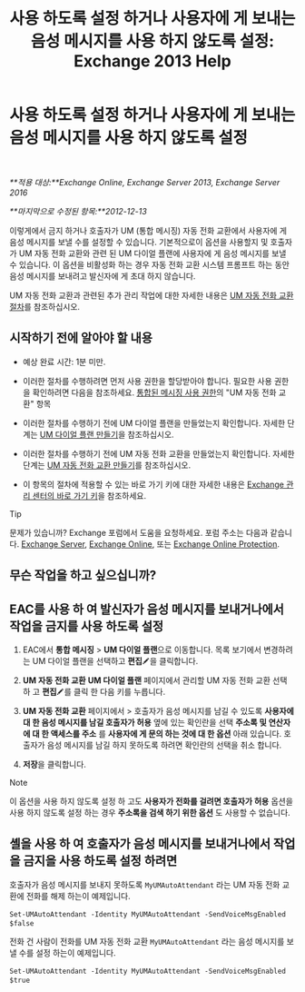 ﻿---
title: '사용 하도록 설정 하거나 사용자에 게 보내는 음성 메시지를 사용 하지 않도록 설정: Exchange 2013 Help'
TOCTitle: 사용 하도록 설정 하거나 사용자에 게 보내는 음성 메시지를 사용 하지 않도록 설정
ms:assetid: faa300d8-2534-40db-8ef9-428be8bb7934
ms:mtpsurl: https://technet.microsoft.com/ko-kr/library/Dd351277(v=EXCHG.150)
ms:contentKeyID: 52057990
ms.date: 05/22/2018
mtps_version: v=EXCHG.150
ms.translationtype: MT
---

# 사용 하도록 설정 하거나 사용자에 게 보내는 음성 메시지를 사용 하지 않도록 설정

 

_**적용 대상:**Exchange Online, Exchange Server 2013, Exchange Server 2016_

_**마지막으로 수정된 항목:**2012-12-13_

이렇게에서 금지 하거나 호출자가 UM (통합 메시징) 자동 전화 교환에서 사용자에 게 음성 메시지를 보낼 수를 설정할 수 있습니다. 기본적으로이 옵션을 사용할지 및 호출자가 UM 자동 전화 교환와 관련 된 UM 다이얼 플랜에 사용자에 게 음성 메시지를 보낼 수 있습니다. 이 옵션을 비활성화 하는 경우 자동 전화 교환 시스템 프롬프트 하는 동안 음성 메시지를 보내려고 발신자에 게 초대 하지 않습니다.

UM 자동 전화 교환과 관련된 추가 관리 작업에 대한 자세한 내용은 [UM 자동 전화 교환 절차](um-auto-attendant-procedures-exchange-2013-help.md)를 참조하십시오.

## 시작하기 전에 알아야 할 내용

  - 예상 완료 시간: 1분 미만.

  - 이러한 절차를 수행하려면 먼저 사용 권한을 할당받아야 합니다. 필요한 사용 권한을 확인하려면 다음을 참조하세요. [통합된 메시징 사용 권한](unified-messaging-permissions-exchange-2013-help.md)의 "UM 자동 전화 교환" 항목

  - 이러한 절차를 수행하기 전에 UM 다이얼 플랜을 만들었는지 확인합니다. 자세한 단계는 [UM 다이얼 플랜 만들기](create-a-um-dial-plan-exchange-2013-help.md)을 참조하십시오.

  - 이러한 절차를 수행하기 전에 UM 자동 전화 교환을 만들었는지 확인합니다. 자세한 단계는 [UM 자동 전화 교환 만들기](create-a-um-auto-attendant-exchange-2013-help.md)를 참조하십시오.

  - 이 항목의 절차에 적용할 수 있는 바로 가기 키에 대한 자세한 내용은 [Exchange 관리 센터의 바로 가기 키](keyboard-shortcuts-in-the-exchange-admin-center-exchange-online-protection-help.md)을 참조하세요.


> [!TIP]
> 문제가 있습니까? Exchange 포럼에서 도움을 요청하세요. 포럼 주소는 다음과 같습니다. <A href="https://go.microsoft.com/fwlink/p/?linkid=60612">Exchange Server</A>, <A href="https://go.microsoft.com/fwlink/p/?linkid=267542">Exchange Online</A>, 또는 <A href="https://go.microsoft.com/fwlink/p/?linkid=285351">Exchange Online Protection</A>.



## 무슨 작업을 하고 싶으십니까?

## EAC를 사용 하 여 발신자가 음성 메시지를 보내거나에서 작업을 금지를 사용 하도록 설정

1.  EAC에서 **통합 메시징** \> **UM 다이얼 플랜**으로 이동합니다. 목록 보기에서 변경하려는 UM 다이얼 플랜을 선택하고 **편집**![편집 아이콘](images/JJ218640.6f53ccb2-1f13-4c02-bea0-30690e6ea71d(EXCHG.150).gif "편집 아이콘")을 클릭합니다.

2.  **UM 자동 전화 교환** **UM 다이얼 플랜** 페이지에서 관리할 UM 자동 전화 교환 선택 하 고 **편집**![편집 아이콘](images/JJ218640.6f53ccb2-1f13-4c02-bea0-30690e6ea71d(EXCHG.150).gif "편집 아이콘")를 클릭 한 다음 키를 누릅니다.

3.  **UM 자동 전화 교환** 페이지에서 \> 호출자가 음성 메시지를 남길 수 있도록 **사용자에 대 한 음성 메시지를 남길 호출자가 허용** 옆에 있는 확인란을 선택 **주소록 및 연산자에 대 한 액세스를 주소** 를 **사용자에 게 문의 하는 것에 대 한 옵션** 아래 있습니다. 호출자가 음성 메시지를 남길 하지 못하도록 하려면 확인란의 선택을 취소 합니다.

4.  **저장**을 클릭합니다.


> [!NOTE]
> 이 옵션을 사용 하지 않도록 설정 하 고도 <STRONG>사용자가 전화를 걸려면 호출자가 허용</STRONG> 옵션을 사용 하지 않도록 설정 하는 경우 <STRONG>주소록을 검색 하기 위한 옵션</STRONG> 도 사용할 수 없습니다.



## 셸을 사용 하 여 호출자가 음성 메시지를 보내거나에서 작업을 금지을 사용 하도록 설정 하려면

호출자가 음성 메시지를 보내지 못하도록 `MyUMAutoAttendant` 라는 UM 자동 전화 교환에 전화를 해제 하는이 예제입니다.

    Set-UMAutoAttendant -Identity MyUMAutoAttendant -SendVoiceMsgEnabled $false

전화 건 사람이 전화를 UM 자동 전화 교환 `MyUMAutoAttendant` 라는 음성 메시지를 보낼 수를 설정 하는이 예제입니다.

    Set-UMAutoAttendant -Identity MyUMAutoAttendant -SendVoiceMsgEnabled $true

